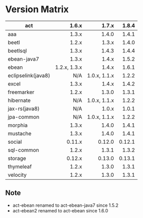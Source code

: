 # Version Matrix

| act                |        1.6.x |        1.7.x |        1.8.4 |
| ---                |        ----: |        ----: |        ----: |
| aaa                |        1.3.x |        1.4.0 |        1.4.1 |
| beetl              |        1.2.x |        1.3.x |        1.4.0 |
| beetlsql           |        1.3.x |        1.4.3 |        1.4.4 |
| ebean-java7        |        1.3.x |        1.4.x |        1.5.2 |
| ebean              | 1.2.x, 1.3.x |        1.4.x |        1.6.1 |
| eclipselink(java8) |          N/A | 1.0.x, 1.1.x |        1.2.2 |
| excel              |        1.3.x |        1.4.x |        1.4.2 |
| freemarker         |        1.2.x |        1.3.0 |        1.3.1 |
| hibernate          |          N/A | 1.0.x, 1.1.x |        1.2.2 |
| jax-rs(java8)      |          N/A |        1.0.x |        1.0.1 |
| jpa-common         |          N/A | 1.0.x, 1.1.x |        1.2.2 |
| morphia            |        1.3.x |        1.4.0 |        1.4.1 |
| mustache           |        1.3.x |        1.4.0 |        1.4.1 |
| social             |       0.11.x |       0.12.0 |       0.12.1 |
| sql-common         |        1.2.x |        1.3.1 |        1.3.2 |
| storage            |       0.12.x |       0.13.0 |       0.13.1 |
| thymeleaf          |        1.2.x |        1.3.0 |        1.3.1 |
| velocity           |        1.2.x |        1.3.0 |        1.3.1 |

## Note

* act-ebean renamed to act-ebean-java7 since 1.5.2
* act-ebean2 renamed to act-ebean since 1.6.0

